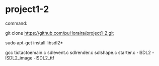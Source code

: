 # project1-2
command: 


git clone https://github.com/puHoraira/project1-2.git

sudo apt-get install libsdl2*


gcc tictactoemain.c sdlevent.c sdlrender.c sdlshape.c starter.c -lSDL2 -lSDL2_image -lSDL2_ttf
